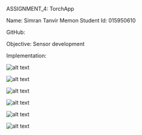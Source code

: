 ASSIGNMENT_4:  TorchApp 

Name: Simran Tanvir Memon
Student Id: 015950610

GitHub:  

Objective: Sensor development

Implementation:

![alt text](?raw=true)

![alt text](?raw=true)

![alt text](?raw=true)

![alt text](?raw=true)

![alt text](?raw=true)

![alt text](?raw=true)
